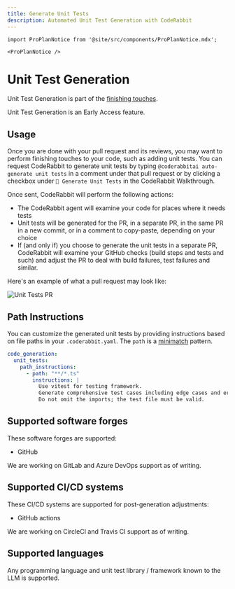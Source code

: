 ```yaml
---
title: Generate Unit Tests
description: Automated Unit Test Generation with CodeRabbit
---
```


```mdx-code-block
import ProPlanNotice from '@site/src/components/ProPlanNotice.mdx';

<ProPlanNotice />
```

# Unit Test Generation

Unit Test Generation is part of the [finishing touches](/future-development#finishing-touches).

Unit Test Generation is an Early Access feature.

## Usage

Once you are done with your pull request and its reviews, you may want to perform finishing touches to your code, such as adding unit tests. You can request CodeRabbit to generate unit tests by typing `@coderabbitai auto-generate unit tests` in a comment under that pull request or by clicking a checkbox under `🧪 Generate Unit Tests` in the CodeRabbit Walkthrough.

Once sent, CodeRabbit will perform the following actions:

- The CodeRabbit agent will examine your code for places where it needs tests
- Unit tests will be generated for the PR, in a separate PR, in the same PR in a new commit, or in a comment to copy-paste, depending on your choice
- If (and only if) you choose to generate the unit tests in a separate PR, CodeRabbit will examine your GitHub checks (build steps and tests and such) and adjust the PR to deal with build failures, test failures and similar.

Here's an example of what a pull request may look like:

![Unit Tests PR](/img/finishing-touches/unit-tests-pull-request.png)

## Path Instructions

You can customize the generated unit tests by providing instructions based on file paths in your `.coderabbit.yaml`. The `path` is a [minimatch](https://github.com/isaacs/minimatch) pattern.

```yaml
code_generation:
  unit_tests:
    path_instructions:
      - path: "**/*.ts"
        instructions: |
          Use vitest for testing framework.
          Generate comprehensive test cases including edge cases and error conditions.
          Do not omit the imports; the test file must be valid.
```

## Supported software forges

These software forges are supported:

- GitHub

We are working on GitLab and Azure DevOps support as of writing.

## Supported CI/CD systems

These CI/CD systems are supported for post-generation adjustments:

- GitHub actions

We are working on CircleCI and Travis CI support as of writing.

## Supported languages

Any programming language and unit test library / framework known to the LLM is supported.
